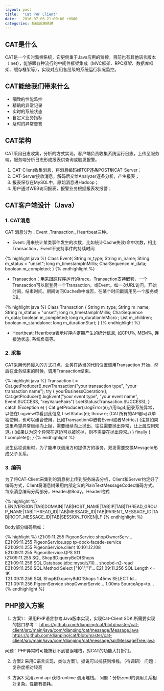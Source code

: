 ```yaml
---
layout: post
title:  "Cat PHP Client"
date:   2016-07-06 21:00:00 +0800
categories: 基础设施搭建
---
```


## CAT是什么
CAT是一个实时监控系统，它更侧重于Java应用的监控，目前也有其他语言版本（.net），能够跟各种流行的中间件框架集成（MVC框架、RPC框架、数据库框架、缓存框架等），实现对应用各层级的系统运行状况监控。

## CAT能给我们带来什么
* 细致的性能监控
* 精确的异常记录
* 实时的系统状态
* 自定义业务指标
* 及时的异常告警

## CAT架构
CAT采用日志收集，分析的方式实现。客户端负责收集系统运行日志，上传至服务端，服务端分析日志形成报表供查询或触发报警。

1.	CAT-Client收集消息，将消息编码经TCP逐条POST到CAT-Server；
2.	CAT-Server接收消息，解码后交给Analyzer逐条分析，产生报表；
3.	报表保存在MySQL中，原始消息进Hadoop；
4.	用户通过WEB访问报表，报警业务根据报表发报警；

## CAT客户端设计（Java）

 ### 1. CAT消息
 CAT 消息分为：Event ,Transaction,, Heartbeat三种。
 
 * Event: 用来统计某类事件发生的次数，比如统计Cache失效/命中次数，相比Transaction，Event不支持事件的持续时间

 {% highlight java %}
Class Event{
	String m_type;
	String m_name;
	String m_status = "unset";
	long m_timestampInMillis;
	CharSequence m_data;
	boolean m_completed;
}
{% endhighlight %}

* Transaction：用来跟踪程序运行的trace。Transaction支持嵌套，一个Transaction可以嵌套另一个Transaction，或Event。如一次URL访问，开始时间，结束时间。期间访问Cache命中或否，在某个时间戳调用另一个服务或DB。

 {% highlight java %}
Class Transaction {
	String m_type;
	String m_name;
	String m_status = "unset";
	long m_timestampInMillis;
	CharSequence m_data;
	boolean m_completed;
	long m_durationInMicro ;
	List<Message> m_children;
	boolean m_standalone;
	long m_durationStart;
}
{% endhighlight %}

* Heartbeat: Heartbeta表示程序内定期产生的统计信息, 如CPU%, MEM%, 连接池状态, 系统负载等。

### 2.	采集 
CAT采用代码侵入的方式打点，业务在适当的代码位置调用Transaction 开始，然后在业务结束的时候，调用Transaction结束。


 {% highlight java %}
 	 Transaction t = Cat.getProducer().newTransaction("your transaction type", "your transaction name");
     try {
                 yourBusinessOperation();
                Cat.getProducer().logEvent("your event type", "your event name", Event.SUCCESS, "keyValuePairs")
                t.setStatus(Transaction.SUCCESS);
     } catch (Exception e) {
            Cat.getProducer().logError(e);//用log4j记录系统异常，以便在Logview中看到此信息
            t.setStatus(e);
            throw e; 
            	  (CAT所有的API都可以单独使用，也可以组合使用，比如Transaction中嵌套Event或者Metric。)
                  (注意如果这里希望异常继续向上抛，需要继续向上抛出，往往需要抛出异常，让上层应用知道。)
                  (如果认为这个异常在这边可以被吃掉，则不需要在抛出异常。)
     } finally {
           t.complete();
     }
   {% endhighlight %}

   发生远程调用时，为了能串联调用方和提供方的事务，双发需要交换MessgeId形成父子关系。

### 3. 编码
为了将CAT-Client采集到的消息树上传到服务端去分析，Client和Server约定好了编码方式，Client将消息树采用内部定义的PlainTextMessageCodec编码方式。每条消息编码分两部分，Header和Body。Header格式

{% highlight %}
LEN|VERSION|TAB|DOMAIN|TAB|HOST_NAME|TAB|IP|TAB|THREAD_GROUP_NAME|TAB|THREAD_ID|TAB|MESSAGE_ID|TAB|PARENT_MESSAGE_ID|TAB|ROOT_MESSAGE_ID|TAB|SESSION_TOKEN|LF
{% endhighlight %}

Body部分编码后如：

{% highlight %}
t21:09:11.255	PigeonService	shopOwnerServ...		
  E21:09:11.255	PigeonService.app	tp-dock-facade-service	 	
  E21:09:11.255	PigeonService.client	10.101.12.108	 	
  E21:09:11.255	PigeonService.QPS	S11	 	
  t21:09:11.255	SQL	ShopBD.queryBdOfShops		
    E21:09:11.256	SQL.Database	jdbc:mysql://10...	 	shopbd-n2-read
    E21:09:11.256	SQL.Method	Select	 	["101","1"...
    E21:09:11.256	SQL.Length	<= 1K	 	
  T21:09:11.256	SQL	ShopBD.queryBdOfShops	 	1.45ms SELECT Id...
T21:09:11.256	PigeonService	shopOwnerServic...	 	1.00ms SourceApp=tp...
{% endhighlight %}

## PHP接入方案
1. 方案1：
采用PHP语言参考Java版本实现，实现Cat-Client SDK.所需要实现的接口参考：
https://github.com/dianping/cat/blob/master/cat-client/src/main/java/com/dianping/cat/message/Message.java
https://github.com/dianping/cat/blob/master/cat-client/src/main/java/com/dianping/cat/message/spi/MessageTree.java

问题：PHP异常时可能捕获不到错误堆栈，对CAT的功能大打折扣。

2. 方案2
采用C语言实现，类似方案1，据说可以捕获到堆栈。（待调研）
问题：复杂度相对较高

3. 方案3
采用zend api 获取runtime 调用堆栈。
问题：分析zend的调用关系相对复杂。性能有损耗。
